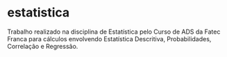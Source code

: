 # estatistica
Trabalho realizado na disciplina de Estatística pelo Curso de ADS da Fatec Franca para cálculos envolvendo Estatística Descritiva, Probabilidades, Correlação e Regressão.

